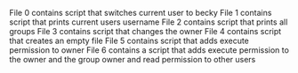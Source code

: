 File 0 contains script that switches current user to becky
File 1 contains script that prints current users username
File 2 contains script that prints all groups
File 3 contains script that changes the owner
File 4 contains script that creates an empty file
File 5 contains script that adds execute permission to owner
File 6 contains a script that adds execute permission to the owner and the group owner and read permission to other users

